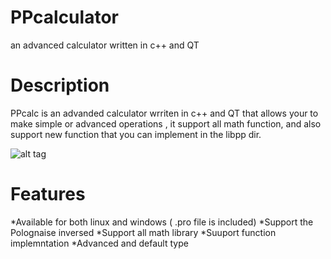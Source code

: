 PPcalculator
============

an advanced calculator written in c++ and QT 

Description
============

  PPcalc is an advanded calculator wrriten in c++ and QT that allows your to make simple or advanced operations , it support all math function,
and also support new function that you can implement in the libpp dir.

![alt tag](http://nsa34.casimages.com/img/2014/11/09//141109012208719647.png)

Features
============

*Available for both linux and windows ( .pro file is included) 
*Support the Polognaise inversed
*Support all math library
*Suuport function implemntation
*Advanced and default type


